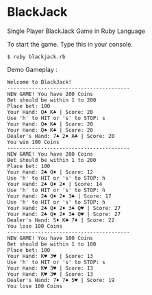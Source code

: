 # BlackJack
Single Player BlackJack Game in Ruby Language

To start the game. Type this in your console.

`$ ruby blackjack.rb`


Demo Gameplay :

`Welcome to BlackJack!`<br />
`----------------------------------------`<br />
`NEW GAME! You have 200 Coins`<br />
`Bet should be within 1 to 200`<br />
`Place bet: 100`<br />
`Your Hand: Q♠ K♣ | Score: 20`<br />
`Use 'h' to HIT or 's' to STOP: s`<br />
`Your Hand: Q♠ K♣ | Score: 20`<br />
`Your Hand: Q♠ K♣ | Score: 20`<br />
`Dealer's Hand: 7♠ 2♦ A♣ | Score: 20`<br />
`You win 100 Coins`<br />
`----------------------------------------`<br />
`NEW GAME! You have 200 Coins`<br />
`Bet should be within 1 to 200`<br />
`Place bet: 100`<br />
`Your Hand: 2♣ Q♦ | Score: 12`<br />
`Use 'h' to HIT or 's' to STOP: h`<br />
`Your Hand: 2♣ Q♦ 2♦ | Score: 14`<br />
`Use 'h' to HIT or 's' to STOP: h`<br />
`Your Hand: 2♣ Q♦ 2♦ 3♣ | Score: 17`<br />
`Use 'h' to HIT or 's' to STOP: h`<br />
`Your Hand: 2♣ Q♦ 2♦ 3♣ Q♥ | Score: 27`<br />
`Your Hand: 2♣ Q♦ 2♦ 3♣ Q♥ | Score: 27`<br />
`Dealer's Hand: 5♦ K♣ 7♦ | Score: 22`<br />
`You lose 100 Coins`<br />
`----------------------------------------`<br />
`NEW GAME! You have 100 Coins`<br />
`Bet should be within 1 to 100`<br />
`Place bet: 100`<br />
`Your Hand: K♥ 3♥ | Score: 13`<br />
`Use 'h' to HIT or 's' to STOP: s`<br />
`Your Hand: K♥ 3♥ | Score: 13`<br />
`Your Hand: K♥ 3♥ | Score: 13`<br />
`Dealer's Hand: 7♦ 7♠ 5♥ | Score: 19`<br />
`You lose 100 Coins`<br />
